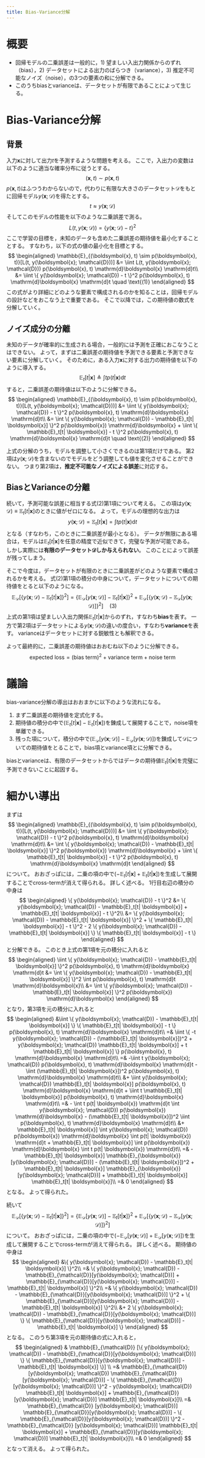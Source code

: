 ```yaml
---
title: Bias-Variance分解
---
```


# 概要

- 回帰モデルの二乗誤差は一般的に，1) 望ましい入出力関係からのずれ（bias），2) データセットによる出力のばらつき（variance），3) 推定不可能なノイズ（noise），の3つの要素の和に分解できる。
- このうちbiasとvarianceは、データセットが有限であることによって生じる。

# Bias-Variance分解

## 背景

入力$\boldsymbol{x}$に対して出力$t$を予測するような問題を考える。
ここで，入出力の変数は以下のように適当な確率分布に従うとする。
$$
(\boldsymbol{x}, t) \sim p(\boldsymbol{x}, t)
$$
$p(\boldsymbol{x}, t)$はふつうわからないので，代わりに有限な大きさのデータセット$\mathcal{D}$をもとに回帰モデル$y(\boldsymbol{x}; \mathcal{D})$を得たとする。
$$
t \approx y(\boldsymbol{x}; \mathcal{D})
$$
そしてこのモデルの性能を以下のような二乗誤差で測る。
$$
L(t, y(\boldsymbol{x}; \mathcal{D})) = \{ y(\boldsymbol{x}; \mathcal{D}) - t \}^2
$$
ここで学習の目標を，未知のデータも含めた二乗誤差の期待値を最小化することとする。
すなわち，以下の式の値の最小化を目標とする。
$$
\begin{aligned}
\mathbb{E}_{(\boldsymbol{x}, t) \sim p(\boldsymbol{x}, t)}[L(t, y(\boldsymbol{x}; \mathcal{D}))] &= \iint L(t, y(\boldsymbol{x}; \mathcal{D})) p(\boldsymbol{x}, t) \mathrm{d}\boldsymbol{x} \mathrm{d}t\\
&= \iint \{ y(\boldsymbol{x}; \mathcal{D}) - t \}^2 p(\boldsymbol{x}, t) \mathrm{d}\boldsymbol{x} \mathrm{d}t \quad \text{(1)}
\end{aligned}
$$
この式がより詳細にどのような要素で構成されるのかを知ることは，回帰モデルの設計などをおこなう上で重要である。
そこで以降では，この期待値の数式を分解していく。

## ノイズ成分の分離

未知のデータが確率的に生成される場合，一般的には予測を正確におこなうことはできない。
よって，まずは二乗誤差の期待値を予測できる要素と予測できない要素に分解していく。
そのために，ある入力$\boldsymbol{x}$に対する出力の期待値を以下のように導入する。
$$
\mathbb{E}_t[t| \boldsymbol{x}] \triangleq \int t p(t| \boldsymbol{x}) \mathrm{d}t
$$
すると，二乗誤差の期待値は以下のように分解できる。
$$
\begin{aligned}
\mathbb{E}_{(\boldsymbol{x}, t) \sim p(\boldsymbol{x}, t)}[L(t, y(\boldsymbol{x}; \mathcal{D}))] &= \iint \{ y(\boldsymbol{x}; \mathcal{D}) - t \}^2 p(\boldsymbol{x}, t) \mathrm{d}\boldsymbol{x} \mathrm{d}t\\
&= \int \{ y(\boldsymbol{x}; \mathcal{D}) - \mathbb{E}_t[t| \boldsymbol{x}] \}^2 p(\boldsymbol{x}) \mathrm{d}\boldsymbol{x} + \iint \{ \mathbb{E}_t[t| \boldsymbol{x}] - t \}^2 p(\boldsymbol{x}, t) \mathrm{d}\boldsymbol{x} \mathrm{d}t \quad \text{(2)}
\end{aligned}
$$

上式の分解のうち，モデルを調整して小さくできるのは第1項だけである。
第2項は$y(\boldsymbol{x}; \mathcal{D})$を含まないのでモデルをどう調整しても値を変化させることができない。
つまり第2項は，**推定不可能なノイズによる誤差**に対応する。

## BiasとVarianceの分離

続いて，予測可能な誤差に相当する式(2)第1項について考える。
この項は$y(\boldsymbol{x}; \mathcal{D}) \equiv \mathbb{E}_t[t| \boldsymbol{x}]$のときに値がゼロになる。
よって，モデルの理想的な出力は
$$
y(\boldsymbol{x}; \mathcal{D}) = \mathbb{E}_t[t| \boldsymbol{x}] = \int t p(t| \boldsymbol{x}) \mathrm{d}t
$$
となる（すなわち，このときに二乗誤差が最小となる）。
データが無限にある場合は，モデルは$\mathbb{E}_t[t| \boldsymbol{x}]$を任意の精度で近似できて，完璧な予測が可能である。
しかし実際には**有限のデータセット$\mathcal{D}$しか与えられない**。
このことによって誤差が残ってしまう。

そこで今度は，データセットが有限のときに二乗誤差がどのような要素で構成されるかを考える。
式(2)第1項の積分の中身について，データセットについての期待値をとると以下のようになる。
$$
\mathbb{E}_{\mathcal{D}}[\{ y(\boldsymbol{x}; \mathcal{D}) - \mathbb{E}_t[t| \boldsymbol{x}] \}^2] = \{ \mathbb{E}_{\mathcal{D}}[y(\boldsymbol{x}; \mathcal{D})] - \mathbb{E}_t[t| \boldsymbol{x}] \}^2 + \mathbb{E}_{\mathcal{D}}[\{ y(\boldsymbol{x}; \mathcal{D}) - \mathbb{E}_{\mathcal{D}}[y(\boldsymbol{x}; \mathcal{D})] \}^2] \quad \text{(3)}
$$
上式の第1項は望ましい入出力関係$\mathbb{E}_t[t| \boldsymbol{x}]$からのずれ，すなわち**bias**を表す。
一方で第2項はデータセットによる$y(\boldsymbol{x}; \mathcal{D})$の違いの度合い，すなわち**variance**を表す。
varianceはデータセットに対する鋭敏性とも解釈できる。

よって最終的に，二乗誤差の期待値はおおむね以下のように分解できる。
$$
\text{expected loss} = (\text{bias term})^2 + \text{variance term} + \text{noise term}
$$

# 議論

bias-variance分解の導出はおおまかに以下のような流れになる。

1. まず二乗誤差の期待値を定式化する。
2. 期待値の積分の中で$(\mathbb{E}_t[t| \boldsymbol{x}] - \mathbb{E}_t[t| \boldsymbol{x}])$を錬成して展開することで，noise項を単離できる。
3. 残った項について，積分の中で$(\mathbb{E}_{\mathcal{D}}[y(\boldsymbol{x}; \mathcal{D})] - \mathbb{E}_{\mathcal{D}}[y(\boldsymbol{x}; \mathcal{D})])$を錬成して$\mathcal{D}$についての期待値をとることで，bias項とvariance項とに分解できる。

biasとvarianceは、有限のデータセットからではデータの期待値$\mathbb{E}_t[t| \boldsymbol{x}]$を完璧に予測できないことに起因する。

# 細かい導出

まずは
$$
\begin{aligned}
\mathbb{E}_{(\boldsymbol{x}, t) \sim p(\boldsymbol{x}, t)}[L(t, y(\boldsymbol{x}; \mathcal{D}))] &= \iint \{ y(\boldsymbol{x}; \mathcal{D}) - t \}^2 p(\boldsymbol{x}, t) \mathrm{d}\boldsymbol{x} \mathrm{d}t\\
&= \int \{ y(\boldsymbol{x}; \mathcal{D}) - \mathbb{E}_t[t| \boldsymbol{x}] \}^2 p(\boldsymbol{x}) \mathrm{d}\boldsymbol{x} + \iint \{ \mathbb{E}_t[t| \boldsymbol{x}] - t \}^2 p(\boldsymbol{x}, t) \mathrm{d}\boldsymbol{x} \mathrm{d}t
\end{aligned}
$$
について。
おおざっぱには，二乗の項の中で$(-\mathbb{E}_t[t| \boldsymbol{x}] + \mathbb{E}_t[t| \boldsymbol{x}])$を生成して展開することでcross-termが消えて得られる。
詳しく述べる。
1行目右辺の積分の中身は
$$
\begin{aligned}
\{ y(\boldsymbol{x}; \mathcal{D}) - t \}^2
&= \{ y(\boldsymbol{x}; \mathcal{D}) - \mathbb{E}_t[t| \boldsymbol{x}] + \mathbb{E}_t[t| \boldsymbol{x}] - t \}^2\\
&= \{ y(\boldsymbol{x}; \mathcal{D}) - \mathbb{E}_t[t| \boldsymbol{x}] \}^2 + \{ \mathbb{E}_t[t| \boldsymbol{x}] - t \}^2 - 2 \{ y(\boldsymbol{x}; \mathcal{D}) - \mathbb{E}_t[t| \boldsymbol{x}] \} \{ \mathbb{E}_t[t| \boldsymbol{x}] - t \}
\end{aligned}
$$
と分解できる。
このとき上式の第1項を元の積分に入れると
$$
\begin{aligned}
\iint \{ y(\boldsymbol{x}; \mathcal{D}) - \mathbb{E}_t[t| \boldsymbol{x}] \}^2 p(\boldsymbol{x}, t) \mathrm{d}\boldsymbol{x} \mathrm{d}t &= \int \{ y(\boldsymbol{x}; \mathcal{D}) - \mathbb{E}_t[t| \boldsymbol{x}] \}^2 \int p(\boldsymbol{x}, t) \mathrm{d}t \mathrm{d}\boldsymbol{x}\\
&= \int \{ y(\boldsymbol{x}; \mathcal{D}) - \mathbb{E}_t[t| \boldsymbol{x}] \}^2 p(\boldsymbol{x}) \mathrm{d}\boldsymbol{x}
\end{aligned}
$$
となり，第3項を元の積分に入れると
$$
\begin{aligned}
&\iint \{ y(\boldsymbol{x}; \mathcal{D}) - \mathbb{E}_t[t| \boldsymbol{x}] \} \{ \mathbb{E}_t[t| \boldsymbol{x}] - t \} p(\boldsymbol{x}, t) \mathrm{d}\boldsymbol{x} \mathrm{d}t\\
=& \iint \{ -t y(\boldsymbol{x}; \mathcal{D}) - (\mathbb{E}_t[t| \boldsymbol{x}])^2 + y(\boldsymbol{x}; \mathcal{D}) \mathbb{E}_t[t| \boldsymbol{x}] + t \mathbb{E}_t[t| \boldsymbol{x}] \} p(\boldsymbol{x}, t) \mathrm{d}\boldsymbol{x} \mathrm{d}t\\
=& -\iint t y(\boldsymbol{x}; \mathcal{D}) p(\boldsymbol{x}, t) \mathrm{d}\boldsymbol{x} \mathrm{d}t - \iint (\mathbb{E}_t[t| \boldsymbol{x}])^2 p(\boldsymbol{x}, t) \mathrm{d}\boldsymbol{x} \mathrm{d}t\\
&+ \iint y(\boldsymbol{x}; \mathcal{D}) \mathbb{E}_t[t| \boldsymbol{x}] p(\boldsymbol{x}, t) \mathrm{d}\boldsymbol{x} \mathrm{d}t + \iint t \mathbb{E}_t[t| \boldsymbol{x}] p(\boldsymbol{x}, t) \mathrm{d}\boldsymbol{x} \mathrm{d}t\\
=& - \int t p(t| \boldsymbol{x}) \mathrm{d}t \int y(\boldsymbol{x}; \mathcal{D}) p(\boldsymbol{x}) \mathrm{d}\boldsymbol{x} - (\mathbb{E}_t[t| \boldsymbol{x}])^2 \iint p(\boldsymbol{x}, t) \mathrm{d}\boldsymbol{x} \mathrm{d}t\\
&+ \mathbb{E}_t[t| \boldsymbol{x}] \int y(\boldsymbol{x}; \mathcal{D}) p(\boldsymbol{x}) \mathrm{d}\boldsymbol{x} \int p(t| \boldsymbol{x}) \mathrm{d}t + \mathbb{E}_t[t| \boldsymbol{x}] \int p(\boldsymbol{x}) \mathrm{d}\boldsymbol{x} \int t p(t| \boldsymbol{x}) \mathrm{d}t\\
=& - \mathbb{E}_t[t| \boldsymbol{x}] \mathbb{E}_{\boldsymbol{x}} [y(\boldsymbol{x}; \mathcal{D})] - (\mathbb{E}_t[t| \boldsymbol{x}])^2 + \mathbb{E}_t[t| \boldsymbol{x}] \mathbb{E}_{\boldsymbol{x}} [y(\boldsymbol{x}; \mathcal{D})] + \mathbb{E}_t[t| \boldsymbol{x}] \mathbb{E}_t[t| \boldsymbol{x}]\\
=& 0
\end{aligned}
$$
となる。
よって得られた。

続いて
$$
\mathbb{E}_{\mathcal{D}}[\{ y(\boldsymbol{x}; \mathcal{D}) - \mathbb{E}_t[t| \boldsymbol{x}] \}^2] = \{ \mathbb{E}_{\mathcal{D}}[y(\boldsymbol{x}; \mathcal{D})] - \mathbb{E}_t[t| \boldsymbol{x}] \}^2 + \mathbb{E}_{\mathcal{D}}[\{ y(\boldsymbol{x}; \mathcal{D}) - \mathbb{E}_{\mathcal{D}}[y(\boldsymbol{x}; \mathcal{D})] \}^2]
$$
について。
おおざっぱには，二乗の項の中で$(-\mathbb{E}_{\mathcal{D}}[y(\boldsymbol{x}; \mathcal{D})] + \mathbb{E}_{\mathcal{D}}[y(\boldsymbol{x}; \mathcal{D})])$を生成して展開することでcross-termが消えて得られる。
詳しく述べる。
期待値の中身は
$$
\begin{aligned}
&\{ y(\boldsymbol{x}; \mathcal{D}) - \mathbb{E}_t[t| \boldsymbol{x}] \}^2\\
=& \{ y(\boldsymbol{x}; \mathcal{D}) - \mathbb{E}_{\mathcal{D}}[y(\boldsymbol{x}; \mathcal{D})] + \mathbb{E}_{\mathcal{D}}[y(\boldsymbol{x}; \mathcal{D})] - \mathbb{E}_t[t| \boldsymbol{x}] \}^2\\
=& \{ y(\boldsymbol{x}; \mathcal{D}) - \mathbb{E}_{\mathcal{D}}[y(\boldsymbol{x}; \mathcal{D})] \}^2 + \{ \mathbb{E}_{\mathcal{D}}[y(\boldsymbol{x}; \mathcal{D})] - \mathbb{E}_t[t| \boldsymbol{x}] \}^2\\
&+ 2 \{ y(\boldsymbol{x}; \mathcal{D}) - \mathbb{E}_{\mathcal{D}}[y(\boldsymbol{x}; \mathcal{D})] \} \{ \mathbb{E}_{\mathcal{D}}[y(\boldsymbol{x}; \mathcal{D})] - \mathbb{E}_t[t| \boldsymbol{x}] \}
\end{aligned}
$$
となる。
このうち第3項を元の期待値の式に入れると，
$$
\begin{aligned}
& \mathbb{E}_{\mathcal{D}} [\{ y(\boldsymbol{x}; \mathcal{D}) - \mathbb{E}_{\mathcal{D}}[y(\boldsymbol{x}; \mathcal{D})] \} \{ \mathbb{E}_{\mathcal{D}}[y(\boldsymbol{x}; \mathcal{D})] - \mathbb{E}_t[t| \boldsymbol{x}] \}] \\
=& \mathbb{E}_{\mathcal{D}} [y(\boldsymbol{x}; \mathcal{D}) \mathbb{E}_{\mathcal{D}}[y(\boldsymbol{x}; \mathcal{D})] - \{ \mathbb{E}_{\mathcal{D}}[y(\boldsymbol{x}; \mathcal{D})] \}^2 - y(\boldsymbol{x}; \mathcal{D}) \mathbb{E}_t[t| \boldsymbol{x}] + \mathbb{E}_{\mathcal{D}}[y(\boldsymbol{x}; \mathcal{D})] \mathbb{E}_t[t| \boldsymbol{x}]\\
=& \mathbb{E}_{\mathcal{D}} [y(\boldsymbol{x}; \mathcal{D})] \mathbb{E}_{\mathcal{D}}[y(\boldsymbol{x}; \mathcal{D})] - \{ \mathbb{E}_{\mathcal{D}}[y(\boldsymbol{x}; \mathcal{D})] \}^2 - \mathbb{E}_{\mathcal{D}} [y(\boldsymbol{x}; \mathcal{D})] \mathbb{E}_t[t| \boldsymbol{x}] + \mathbb{E}_{\mathcal{D}}[y(\boldsymbol{x}; \mathcal{D})] \mathbb{E}_t[t| \boldsymbol{x}]\\
=& 0
\end{aligned}
$$
となって消える。
よって得られた。

